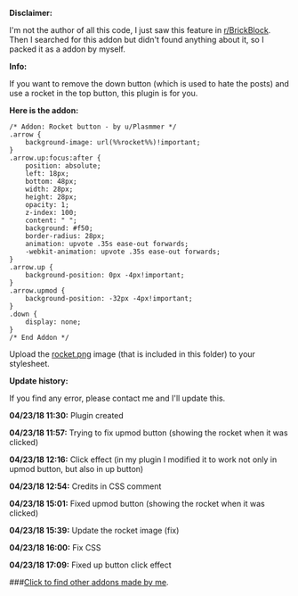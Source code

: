 **Disclaimer:**

I'm not the author of all this code, I just saw this feature in [r/BrickBlock](https://www.reddit.com/r/BrickBlock/). Then I searched for this addon but didn't found anything about it, so I packed it as a addon by myself.


**Info:**

If you want to remove the down button (which is used to hate the posts) and use a rocket in the top button, this plugin is for you.


**Here is the addon:**

    /* Addon: Rocket button - by u/Plasmmer */
    .arrow {
        background-image: url(%%rocket%%)!important;
    }
    .arrow.up:focus:after {
        position: absolute;
        left: 18px;
        bottom: 48px;
        width: 28px;
        height: 28px;
        opacity: 1;
        z-index: 100;
        content: " ";
        background: #f50;
        border-radius: 28px;
        animation: upvote .35s ease-out forwards;
        -webkit-animation: upvote .35s ease-out forwards;
    }
    .arrow.up {
        background-position: 0px -4px!important;
    }
    .arrow.upmod {
        background-position: -32px -4px!important;
    }
    .down {
        display: none;
    }
    /* End Addon */


Upload the [rocket.png](https://b.thumbs.redditmedia.com/_nPIeUEGMOyoXPoFzSOmU6SVxbApw3yU7C_1RXiKxxM.png) image (that is included in this folder) to your stylesheet.

**Update history:**

If you find any error, please contact me and I'll update this.

**04/23/18 11:30:** Plugin created

**04/23/18 11:57:** Trying to fix upmod button (showing the rocket when it was clicked)

**04/23/18 12:16:** Click effect (in my plugin I modified it to work not only in upmod button, but also in up button)

**04/23/18 12:54:** Credits in CSS comment

**04/23/18 15:01:** Fixed upmod button (showing the rocket when it was clicked)

**04/23/18 15:39:** Update the rocket image (fix)

**04/23/18 16:00:** Fix CSS

**04/23/18 17:09:** Fixed up button click effect

###[Click to find other addons made by me](https://www.reddit.com/r/naut/comments/8ecmtr/plasmmers_addon_list/).
